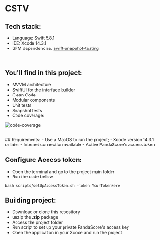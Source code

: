 # CSTV

## Tech stack:
- Language: Swift 5.8.1
- IDE: Xcode 14.3.1
- SPM dependencies: [swift-snapshot-testing](https://github.com/pointfreeco/swift-snapshot-testing)
<br>

## You'll find in this project:
- MVVM architecture
- SwiftUI for the interface builder
- Clean Code
- Modular components
- Unit tests
- Snapshot tests
- Code coverage:

![code-coverage](https://github.com/mmgoncalves/cstv/assets/12902827/129f5c52-6bb7-43a0-a1fa-1ba045d4253f)

<br>
## Requirements: 
- Use a MacOS to run the project;
- Xcode version 14.3.1 or later
- Internet connection available
- Active PandaScore's access token
<br>

## Configure Access token:
- Open the terminal and go to the project main folder
- Run the code bellow
  
 `bash scripts/setUpAccessToken.sh -token YourTokenHere` 
<br>

## Building project:
- Download or clone this repository
- unzip the **.zip** package 
- Access the project folder
- Run script to set up your private PandaScore's access key
- Open the application in your Xcode and run the project


<br><br>
